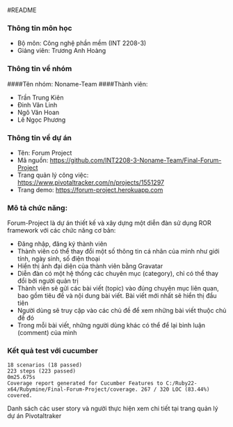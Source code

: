 #README

### Thông tin môn học
* Bộ môn: Công nghệ phần mềm (INT 2208-3)
* Giảng viên: Trương Anh Hoàng

### Thông tin về nhóm
####Tên nhóm: Noname-Team
####Thành viên:
* Trần Trung Kiên
* Đinh Văn Linh
* Ngô Văn Hoan
* Lê Ngọc Phương

### Thông tin về dự án
* Tên: Forum Project
*	Mã nguồn:  https://github.com/INT2208-3-Noname-Team/Final-Forum-Project
*	Trang quản lý công việc: https://www.pivotaltracker.com/n/projects/1551297
*	Trang demo: https://forum-project.herokuapp.com

###	Mô tả chức năng:
Forum-Project là dự án thiết kế và xây dựng một diễn đàn sử dụng ROR framework với các chức năng cơ bản:
-	Đăng nhập, đăng ký thành viên
-	Thành viên có thể thay đổi một số thông tin cá nhân của mình như giới tính, ngày sinh, số điện thoại
-	Hiển thị ảnh đại diện của thành viên bằng Gravatar
-	Diễn đàn có một hệ thống các chuyên mục (category), chỉ có thể thay đổi bởi người quản trị
-	Thành viên sẽ gửi các bài viết (topic) vào đúng chuyên mục liên quan, bao gồm tiêu đề và nội dung bài viết. Bài viết mới nhất sẽ hiển thị đầu tiên
-	Người dùng sẽ truy cập vào các chủ đề để xem những bài viết thuộc chủ đề đó
-	Trong mỗi bài viết, những người dùng khác có thể để lại bình luận (comment) của mình

### Kết quả test với cucumber
```
18 scenarios (18 passed)
223 steps (223 passed)
0m25.675s
Coverage report generated for Cucumber Features to C:/Ruby22-x64/Rubymine/Final-Forum-Project/coverage. 267 / 320 LOC (83.44%) covered.
```

Danh sách các user story và người thực hiện xem chi tiết tại trang quản lý dự án Pivotaltraker
